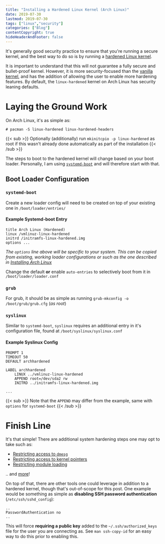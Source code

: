 ```yaml
---
title: "Installing a Hardened Linux Kernel (Arch Linux)"
date: 2019-07-30
lastmod: 2019-07-30
tags: ["linux","security"]
categories: ["Blog"]
contentCopyright: true
hideHeaderAndFooter: false
---
```

It's generally good security practice to ensure that you're running a secure
kernel, and the best way to do so is by running a [hardened Linux
kernel](https://wiki.archlinux.org/index.php/security#Kernel_hardening).

<!--more-->

It is important to understand that this will not guarantee a fully secure and
bullet-proof kernel. However, it is more security-focused than the [vanilla
kernel](https://www.kernel.org/), and has the addition of allowing the user to
enable more hardening features. By default, the `linux-hardened` kernel on Arch
Linux has security leaning defaults.

# Laying the Ground Work

On Arch Linux, it's as simple as:

```text
# pacman -S linux-hardened linux-hardened-headers
```

{{< sub >}}
Optionally (additionally) run `mkinitcpio -p linux-hardened` as root if
this wasn't already done automatically as part of the installation
{{< /sub >}}

The steps to boot to the hardened kernel will change based on your boot
loader. Personally, I am using
[`systemd-boot`](https://wiki.archlinux.org/index.php/Systemd-boot) and will
therefore start with that.

## Boot Loader Configuration

### **`systemd-boot`**

Create a new loader config will need to be created on top of your existing one
in `/boot/loader/entries/`

#### Example Systemd-boot Entry

```apacheconf
title Arch Linux (Hardened)
linux /vmlinuz-linux-hardened
initrd /initramfs-linux-hardened.img
options ...
```

_The `options` line above will be specific to your system. This can be copied
from existing, working loader configurations or such as the one described in
[Installing Arch Linux](/post/archinstall/#set-up-linux-installation)_

Change the default **or** enable `auto-entries` to selectively boot from it in
`/boot/loader/loader.conf`

### **`grub`**

For grub, it should be as simple as running `grub-mkconfig -o
/boot/grub/grub.cfg` (_as root_)

### **`syslinux`**

Similar to `systemd-boot`, `syslinux` requires an additional entry in it's
configuration file, found at `/boot/syslinux/syslinux.conf`

#### Example Syslinux Config

```apacheconf
PROMPT 1
TIMEOUT 50
DEFAULT archhardened

LABEL archhardened
    LINUX ../vmlinuz-linux-hardened
    APPEND root=/dev/sda2 rw
    INITRD ../initramfs-linux-hardened.img

...
```

{{< sub >}}
Note that the `APPEND` may differ from the example, same with `options`
for `systemd-boot`
{{< /sub >}}

# Finish Line

It's that simple! There are additional system hardening steps one may opt to
take such as:

- [Restricting access to `dmesg`](https://wiki.archlinux.org/index.php/Security#Restricting_access_to_kernel_logs)
- [Restricting access to kernel pointers](https://wiki.archlinux.org/index.php/Security#Restricting_access_to_kernel_pointers_in_the_proc_filesystem)
- [Restricting module loading](https://wiki.archlinux.org/index.php/Security#Restricting_module_loading)

.. and [more](https://wiki.archlinux.org/index.php/Security#Kernel_hardening)!

On top of that, there are other tools one could leverage in addition to a
hardened kernel, though that's out-of-scope for this post. One example would be
something as simple as **disabling SSH password authentication**
(`/etc/ssh/sshd_config`):

```apacheconf
..
PasswordAuthentication no
..
```

This will force **requiring a public key** added to the `~/.ssh/authorized_keys`
file for the user you are connecting as. See `man ssh-copy-id` for an easy way
to do this prior to enabling this.
